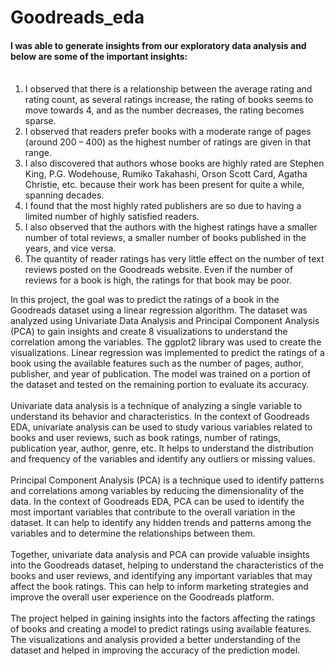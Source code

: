 # Goodreads_eda
#### I was able to generate insights from our exploratory data analysis and below are some of the important insights:<br><br>
1. I observed that there is a relationship between the average rating and rating count, as several ratings increase, the rating of books seems to move towards 4, and as the number decreases, the rating becomes sparse.<br>
2. I observed that readers prefer books with a moderate range of pages (around 200 – 400) as the highest number of ratings are given in that range.<br>
3. I also discovered that authors whose books are highly rated are Stephen King, P.G. Wodehouse, Rumiko Takahashi, Orson Scott Card, Agatha Christie, etc. because their work has been present for quite a while, spanning decades.<br>
4. I found that the most highly rated publishers are so due to having a limited number of highly satisfied readers.<br>
5. I also observed that the authors with the highest ratings have a smaller number of total reviews, a smaller number of books published in the years, and vice versa.<br>
6. The quantity of reader ratings has very little effect on the number of text reviews posted on the Goodreads website. Even if the number of reviews for a book is high, the ratings for that book may be poor.<br>

In this project, the goal was to predict the ratings of a book in the Goodreads dataset using a linear regression algorithm. The dataset was analyzed using Univariate Data Analysis and Principal Component Analysis (PCA) to gain insights and create 8 visualizations to understand the correlation among the variables. The ggplot2 library was used to create the visualizations.
Linear regression was implemented to predict the ratings of a book using the available features such as the number of pages, author, publisher, and year of publication. The model was trained on a portion of the dataset and tested on the remaining portion to evaluate its accuracy.
<br>
<br>
Univariate data analysis is a technique of analyzing a single variable to understand its behavior and characteristics. In the context of Goodreads EDA, univariate analysis can be used to study various variables related to books and user reviews, such as book ratings, number of ratings, publication year, author, genre, etc. It helps to understand the distribution and frequency of the variables and identify any outliers or missing values.
<br>
<br>
Principal Component Analysis (PCA) is a technique used to identify patterns and correlations among variables by reducing the dimensionality of the data. In the context of Goodreads EDA, PCA can be used to identify the most important variables that contribute to the overall variation in the dataset. It can help to identify any hidden trends and patterns among the variables and to determine the relationships between them.
<br>
<br>
Together, univariate data analysis and PCA can provide valuable insights into the Goodreads dataset, helping to understand the characteristics of the books and user reviews, and identifying any important variables that may affect the book ratings. This can help to inform marketing strategies and improve the overall user experience on the Goodreads platform.
<br>
<br>
The project helped in gaining insights into the factors affecting the ratings of books and creating a model to predict ratings using available features. The visualizations and analysis provided a better understanding of the dataset and helped in improving the accuracy of the prediction model.

